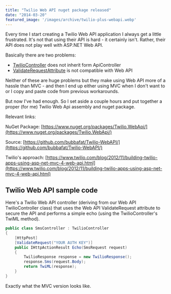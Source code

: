 ```yaml
---
title: "Twilio Web API nuget package released"
date: "2014-03-20"
featured_image: '/images/archive/twilio-plus-webapi.webp'
---
```


Every time I start creating a Twilio Web API application I always get a little frustrated. It's not that using their API is hard - it certainly isn't. Rather, their API does not play well with ASP.NET Web API.

Basically there are two problems:

- [TwilioController](https://github.com/twilio/twilio-csharp/blob/master/src/Twilio.Mvc/TwilioController.cs) does not inherit form ApiController
- [ValidateRequestAttribute](https://github.com/twilio/twilio-csharp/blob/master/src/Twilio.Mvc/ValidateRequestAttribute.cs) is not compatible with Web API

Neither of these are huge problems but they make using Web API more of a hassle than MVC - and then I end up either using MVC when I don't want to or I copy and paste code from previous workarounds.

But now I've had enough. So I set aside a couple hours and put together a proper (for me) Twilio Web Api assembly and nuget package.

Relevant links:

NuGet Package: [https://www.nuget.org/packages/Twilio.WebApi/](https://www.nuget.org/packages/Twilio.WebApi/)

Source: [https://github.com/bubbafat/Twilio-WebAPI/](https://github.com/bubbafat/Twilio-WebAPI/)

Twilio's approach: [https://www.twilio.com/blog/2012/11/building-twilio-apps-using-asp-net-mvc-4-web-api.html](https://www.twilio.com/blog/2012/11/building-twilio-apps-using-asp-net-mvc-4-web-api.html)

## Twilio Web API sample code

Here's a Twilio Web API controller (deriving from our Web API TwilioController class) that uses the Web API ValidateRequest attribute to secure the API and performs a simple echo (using the TwilioController's TwiML method).

```csharp
public class SmsController : TwilioController
{
    [HttpPost]
    [ValidateRequest("YOUR AUTH KEY")]
    public IHttpActionResult Echo(SmsRequest request)
    {
        TwilioResponse response = new TwilioResponse();
        response.Sms(request.Body);
        return TwiML(response);
    }
}
```

Exactly what the MVC version looks like.
